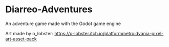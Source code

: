 # Diarreo-Adventures
An adventure game made with the Godot game engine

Art made by o_lobster: https://o-lobster.itch.io/platformmetroidvania-pixel-art-asset-pack
